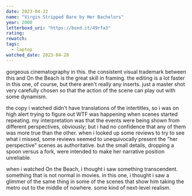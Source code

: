 ```yaml
---
date: 2023-04-22
name: "Virgin Stripped Bare by Her Bachelors"
year: 2000
letterboxd_uri: "https://boxd.it/49rfa3"
rating: 
rewatch: 
tags:
  - laptop
watched_date: 2023-04-20
---
```


gorgeous cinematography in this. the consistent visual trademark between this and On the Beach is the great skill in framing. the editing is a lot faster in this one, of course, but there aren't really any inserts. just a master shot very carefully chosen so that the action of the scene can play out with some dynamism. 

the copy i watched didn't have translations of the intertitles, so i was on high alert trying to figure out WTF was happening when scenes started repeating. my interpretation was that the events were being shown from different perspectives, obviously; but i had no confidence that any of them was more true than the other. when i looked up some reviews to try to see what i missed, some reviews seemed to unequivocally present the "her perspective" scenes as authoritative. but the small details, dropping a spoon versus a fork, were intended to make her narrative position unreliable.

when i watched On the Beach, i thought i saw something transcendent. something that is not normal in movies. in this one, i thought i saw a glimmer of the same thing in some of the scenes that show him taking the metro out to the middle of nowhere. some kind of next-level realism.
